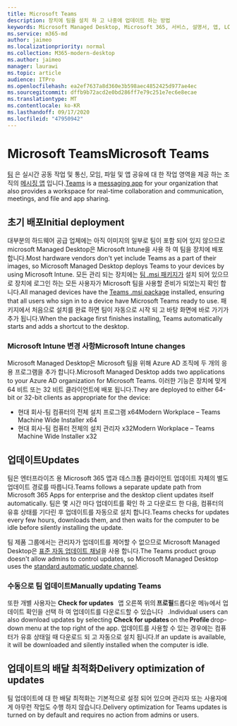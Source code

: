 ```yaml
---
title: Microsoft Teams
description: 장치에 팀을 설치 하 고 나중에 업데이트 하는 방법
keywords: Microsoft Managed Desktop, Microsoft 365, 서비스, 설명서, 앱, LOB (기간 업무) 앱, 업무용 앱
ms.service: m365-md
author: jaimeo
ms.localizationpriority: normal
ms.collection: M365-modern-desktop
ms.author: jaimeo
manager: laurawi
ms.topic: article
audience: ITPro
ms.openlocfilehash: ea2ef7637a8d360e3b598aec4852425d977ae4ec
ms.sourcegitcommit: dffb9b72acd2e0bd286ff7e79c251e7ec6e8ecae
ms.translationtype: MT
ms.contentlocale: ko-KR
ms.lasthandoff: 09/17/2020
ms.locfileid: "47950942"
---
```

# <a name="microsoft-teams"></a><span data-ttu-id="b7ece-104">Microsoft Teams</span><span class="sxs-lookup"><span data-stu-id="b7ece-104">Microsoft Teams</span></span>

<span data-ttu-id="b7ece-105">[팀](https://www.microsoft.com/microsoft-365/microsoft-teams/group-chat-software) 은 실시간 공동 작업 및 통신, 모임, 파일 및 앱 공유에 대 한 작업 영역을 제공 하는 조직의 [메시징 앱](https://support.microsoft.com/office/microsoft-teams-basics-6d5f52e6-5306-4096-ac24-c3082b79eaf0) 입니다.</span><span class="sxs-lookup"><span data-stu-id="b7ece-105">[Teams](https://www.microsoft.com/microsoft-365/microsoft-teams/group-chat-software) is a [messaging app](https://support.microsoft.com/office/microsoft-teams-basics-6d5f52e6-5306-4096-ac24-c3082b79eaf0) for your organization that also provides a workspace for real-time collaboration and communication, meetings, and file and app sharing.</span></span>

## <a name="initial-deployment"></a><span data-ttu-id="b7ece-106">초기 배포</span><span class="sxs-lookup"><span data-stu-id="b7ece-106">Initial deployment</span></span>

<span data-ttu-id="b7ece-107">대부분의 하드웨어 공급 업체에는 아직 이미지의 일부로 팀이 포함 되어 있지 않으므로 microsoft Managed Desktop은 Microsoft Intune을 사용 하 여 팀을 장치에 배포 합니다.</span><span class="sxs-lookup"><span data-stu-id="b7ece-107">Most hardware vendors don't yet include Teams as a part of their images, so Microsoft Managed Desktop deploys Teams to your devices by using Microsoft Intune.</span></span> <span data-ttu-id="b7ece-108">모든 관리 되는 장치에는 [팀 .msi 패키지가](https://docs.microsoft.com/MicrosoftTeams/msi-deployment#how-the-microsoft-teams-msi-package-works) 설치 되어 있으므로 장치에 로그인 하는 모든 사용자가 Microsoft 팀을 사용할 준비가 되었는지 확인 합니다.</span><span class="sxs-lookup"><span data-stu-id="b7ece-108">All managed devices have the [Teams .msi package](https://docs.microsoft.com/MicrosoftTeams/msi-deployment#how-the-microsoft-teams-msi-package-works) installed, ensuring that all users who sign in to a device have Microsoft Teams ready to use.</span></span> <span data-ttu-id="b7ece-109">패키지에서 처음으로 설치를 완료 하면 팀이 자동으로 시작 되 고 바탕 화면에 바로 가기가 추가 됩니다.</span><span class="sxs-lookup"><span data-stu-id="b7ece-109">When the package first finishes installing, Teams automatically starts and adds a shortcut to the desktop.</span></span>

### <a name="microsoft-intune-changes"></a><span data-ttu-id="b7ece-110">Microsoft Intune 변경 사항</span><span class="sxs-lookup"><span data-stu-id="b7ece-110">Microsoft Intune changes</span></span>

<span data-ttu-id="b7ece-111">Microsoft Managed Desktop은 Microsoft 팀을 위해 Azure AD 조직에 두 개의 응용 프로그램을 추가 합니다.</span><span class="sxs-lookup"><span data-stu-id="b7ece-111">Microsoft Managed Desktop adds two applications to your Azure AD organization for Microsoft Teams.</span></span> <span data-ttu-id="b7ece-112">이러한 기능은 장치에 맞게 64 비트 또는 32 비트 클라이언트에 배포 됩니다.</span><span class="sxs-lookup"><span data-stu-id="b7ece-112">They are deployed to either 64-bit or 32-bit clients as appropriate for the device:</span></span>  

- <span data-ttu-id="b7ece-113">현대 회사-팀 컴퓨터의 전체 설치 프로그램 x64</span><span class="sxs-lookup"><span data-stu-id="b7ece-113">Modern Workplace – Teams Machine Wide Installer x64</span></span>  
- <span data-ttu-id="b7ece-114">현대 회사-팀 컴퓨터 전체의 설치 관리자 x32</span><span class="sxs-lookup"><span data-stu-id="b7ece-114">Modern Workplace – Teams Machine Wide Installer x32</span></span>

## <a name="updates"></a><span data-ttu-id="b7ece-115">업데이트</span><span class="sxs-lookup"><span data-stu-id="b7ece-115">Updates</span></span>

<span data-ttu-id="b7ece-116">팀은 엔터프라이즈 용 Microsoft 365 앱과 데스크톱 클라이언트 업데이트 자체의 별도 업데이트 경로를 따릅니다.</span><span class="sxs-lookup"><span data-stu-id="b7ece-116">Teams follows a separate update path from Microsoft 365 Apps for enterprise and the desktop client updates itself automatically.</span></span> <span data-ttu-id="b7ece-117">팀은 몇 시간 마다 업데이트를 확인 하 고 다운로드 한 다음, 컴퓨터의 유휴 상태를 기다린 후 업데이트를 자동으로 설치 합니다.</span><span class="sxs-lookup"><span data-stu-id="b7ece-117">Teams checks for updates every few hours, downloads them, and then waits for the computer to be idle before silently installing the update.</span></span>  

<span data-ttu-id="b7ece-118">팀 제품 그룹에서는 관리자가 업데이트를 제어할 수 없으므로 Microsoft Managed Desktop은 [표준 자동 업데이트 채널](https://docs.microsoft.com/microsoftteams/teams-client-update#can-admins-deploy-updates-instead-of-teams-auto-updating)을 사용 합니다.</span><span class="sxs-lookup"><span data-stu-id="b7ece-118">The Teams product group doesn't allow admins to control updates, so Microsoft Managed Desktop uses the [standard automatic update channel](https://docs.microsoft.com/microsoftteams/teams-client-update#can-admins-deploy-updates-instead-of-teams-auto-updating).</span></span>

### <a name="manually-updating-teams"></a><span data-ttu-id="b7ece-119">수동으로 팀 업데이트</span><span class="sxs-lookup"><span data-stu-id="b7ece-119">Manually updating Teams</span></span>

<span data-ttu-id="b7ece-120">또한 개별 사용자는 **Check for updates**   앱 오른쪽 위의 **프로필**드롭다운 메뉴에서 업데이트 확인을 선택 하 여 업데이트를 다운로드할 수 있습니다   .</span><span class="sxs-lookup"><span data-stu-id="b7ece-120">Individual users can also download updates by selecting **Check for updates** on the **Profile** drop-down menu at the top right of the app.</span></span> <span data-ttu-id="b7ece-121">업데이트를 사용할 수 있는 경우에는 컴퓨터가 유휴 상태일 때 다운로드 되 고 자동으로 설치 됩니다.</span><span class="sxs-lookup"><span data-stu-id="b7ece-121">If an update is available, it will be downloaded and silently installed when the computer is idle.</span></span>

## <a name="delivery-optimization-of-updates"></a><span data-ttu-id="b7ece-122">업데이트의 배달 최적화</span><span class="sxs-lookup"><span data-stu-id="b7ece-122">Delivery optimization of updates</span></span>

<span data-ttu-id="b7ece-123">팀 업데이트에 대 한 배달 최적화는 기본적으로 설정 되어 있으며 관리자 또는 사용자에 게 아무런 작업도 수행 하지 않습니다.</span><span class="sxs-lookup"><span data-stu-id="b7ece-123">Delivery optimization for Teams updates is turned on by default and requires no action from admins or users.</span></span> 